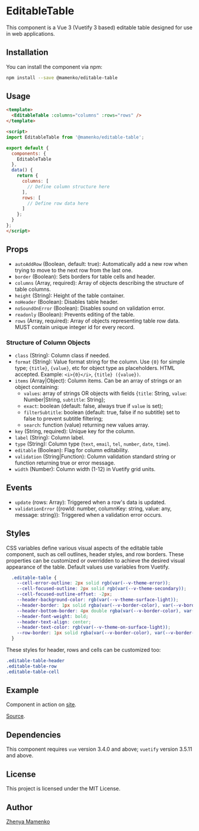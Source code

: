 # EditableTable

This component is a Vue 3 (Vuetify 3 based) editable table designed for use in web applications.

## Installation

You can install the component via npm:

```bash
npm install --save @mamenko/editable-table
```

## Usage

```html
<template>
  <EditableTable :columns="columns" :rows="rows" />
</template>

<script>
import EditableTable from '@mamenko/editable-table';

export default {
  components: {
    EditableTable
  },
  data() {
    return {
      columns: [
        // Define column structure here
      ],
      rows: [
        // Define row data here
      ]
    };
  }
};
</script>
```

## Props

* `autoAddRow` (Boolean, default: true): Automatically add a new row when trying to move to the next row from the last one.
* `border` (Boolean): Sets borders for table cells and header.
* `columns` (Array, required): Array of objects describing the structure of table columns.
* `height` (String): Height of the table container.
* `noHeader` (Boolean): Disables table header.
* `noSoundOnError` (Boolean): Disables sound on validation error.
* `readonly` (Boolean): Prevents editing of the table.
* `rows` (Array, required): Array of objects representing table row data. MUST contain unique integer id for every record.

### Structure of Column Objects

* `class` (String): Column class if needed.
* `format` (String): Value format string for the column.
Use `{0}` for simple type; `{title}`, `{value}`, etc for object type as placeholders. HTML accepted. Example: `<i>{0}</i>`, `{title} ({value})`.
* `items` (Array|Object): Column items. Can be an array of strings or an object containing:
    * `values`: array of strings OR objects with fields {`title`: String, `value`: Number|String, `subtitle`: String};
    * `exact`: boolean (default: false, always true if `value` is set);
    * `filterSubtitle`: boolean (default: true, false if no subtitle) set to false to prevent subtitle filtering;
    * `search`: function (value) returning new values array.
* `key` (String, required): Unique key for the column.
* `label` (String): Column label.
* `type` (String): Column type (`text`, `email`, `tel`, `number`, `date`, `time`).
* `editable` (Boolean): Flag for column editability.
* `validation` (String|Function): Column validation standard string or function returning true or error message.
* `width` (Number): Column width (1-12) in Vuetify grid units.

## Events

* `update` (rows: Array): Triggered when a row's data is updated.
* `validationError` ({rowId: number, columnKey: string, value: any, message: string}): Triggered when a validation error occurs.

## Styles

CSS variables define various visual aspects of the editable table component, such as cell outlines, header styles, and row borders. These properties can be customized or overridden to achieve the desired visual appearance of the table. Default values use variables from Vuetify.

```css
  .editable-table {
    --cell-error-outline: 2px solid rgb(var(--v-theme-error));
    --cell-focused-outline: 2px solid rgb(var(--v-theme-secondary));
    --cell-focused-outline-offset: -2px;
    --header-background-color: rgb(var(--v-theme-surface-light));
    --header-border: 1px solid rgba(var(--v-border-color), var(--v-border-opacity));
    --header-bottom-border: 4px double rgba(var(--v-border-color), var(--v-border-opacity));
    --header-font-weight: bold;
    --header-text-align: center;
    --header-text-color: rgb(var(--v-theme-on-surface-light));
    --row-border: 1px solid rgba(var(--v-border-color), var(--v-border-opacity));
  }
```

These styles for header, rows and cells can be customized too:

```css
.editable-table-header
.editable-table-row
.editable-table-cell
```

## Example

Component in action on [site](http://zhenya-mamenko.github.io/editable-table).

[Source](https://github.com/zhenya-mamenko/editable-table/tree/main/example).

## Dependencies

This component requires `vue` version 3.4.0 and above; `vuetify` version 3.5.11 and above.

## License

This project is licensed under the MIT License.

## Author

[Zhenya Mamenko](https://github.com/zhenya-mamenko/editable-table)
